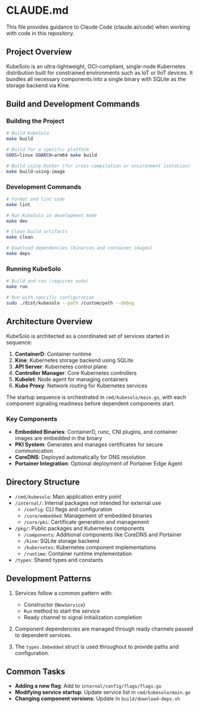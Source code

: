 # CLAUDE.md

This file provides guidance to Claude Code (claude.ai/code) when working with code in this repository.

## Project Overview

KubeSolo is an ultra-lightweight, OCI-compliant, single-node Kubernetes distribution built for constrained environments such as IoT or IIoT devices. It bundles all necessary components into a single binary with SQLite as the storage backend via Kine.

## Build and Development Commands

### Building the Project

```bash
# Build KubeSolo
make build

# Build for a specific platform
GOOS=linux GOARCH=arm64 make build

# Build using Docker (for cross-compilation or environment isolation)
make build-using-image
```

### Development Commands

```bash
# Format and lint code
make lint

# Run KubeSolo in development mode
make dev

# Clean build artifacts
make clean

# Download dependencies (binaries and container images)
make deps
```

### Running KubeSolo

```bash
# Build and run (requires sudo)
make run

# Run with specific configuration
sudo ./dist/kubesolo --path /custom/path --debug
```

## Architecture Overview

KubeSolo is architected as a coordinated set of services started in sequence:

1. **ContainerD**: Container runtime
2. **Kine**: Kubernetes storage backend using SQLite
3. **API Server**: Kubernetes control plane
4. **Controller Manager**: Core Kubernetes controllers 
5. **Kubelet**: Node agent for managing containers
6. **Kube Proxy**: Network routing for Kubernetes services

The startup sequence is orchestrated in `cmd/kubesolo/main.go`, with each component signaling readiness before dependent components start.

### Key Components

- **Embedded Binaries**: ContainerD, runc, CNI plugins, and container images are embedded in the binary
- **PKI System**: Generates and manages certificates for secure communication
- **CoreDNS**: Deployed automatically for DNS resolution
- **Portainer Integration**: Optional deployment of Portainer Edge Agent

## Directory Structure

- `/cmd/kubesolo`: Main application entry point
- `/internal/`: Internal packages not intended for external use
  - `/config`: CLI flags and configuration
  - `/core/embedded`: Management of embedded binaries
  - `/core/pki`: Certificate generation and management
- `/pkg/`: Public packages and Kubernetes components
  - `/components`: Additional components like CoreDNS and Portainer
  - `/kine`: SQLite storage backend
  - `/kubernetes`: Kubernetes component implementations
  - `/runtime`: Container runtime implementation
- `/types`: Shared types and constants

## Development Patterns

1. Services follow a common pattern with:
   - Constructor (`NewService`)
   - `Run` method to start the service
   - Ready channel to signal initialization completion

2. Component dependencies are managed through ready channels passed to dependent services.

3. The `types.Embedded` struct is used throughout to provide paths and configuration.

## Common Tasks

- **Adding a new flag**: Add to `internal/config/flags/flags.go`
- **Modifying service startup**: Update service list in `cmd/kubesolo/main.go`
- **Changing component versions**: Update in `build/download-deps.sh`
